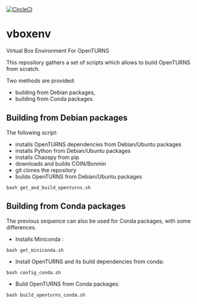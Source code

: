 [![CircleCI](https://circleci.com/gh/mbaudin47/vboxenv.svg?style=svg)](https://circleci.com/gh/mbaudin47/vboxenv)

# vboxenv
Virtual Box Environment For OpenTURNS

This repository gathers a set of scripts which allows to build OpenTURNS from scratch. 

Two methods are provided:
* building from Debian packages,
* building from Conda packages.

## Building from Debian packages


The following script:
* installs OpenTURNS dependencies from Debian/Ubuntu packages
* installs Python from Debian/Ubuntu packages
* installs Chaospy from pip
* downloads and builds COIN/Bonmin
* git clones the repository
* builds OpenTURNS from Debian/Ubuntu packages

```
bash get_and_build_openturns.sh
```

## Building from Conda packages

The previous sequence can also be used for Conda packages, with some differences.


* Installs Miniconda :

```
bash get_miniconda.sh
```

* Install OpenTURNS and its build dependencies from conda:

```
bash config_conda.sh
```

* Build OpenTURNS from Conda packages:

```
bash build_openturns_conda.sh
```

